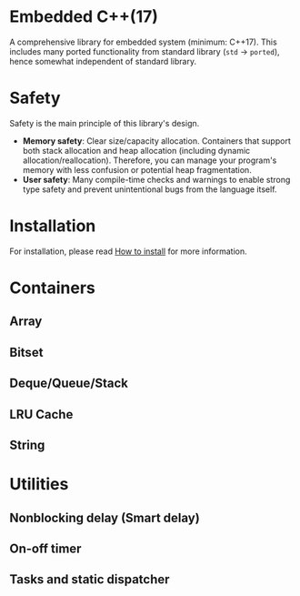 # Embedded C++(17)

A comprehensive library for embedded system (minimum: C++17).
This includes many ported functionality from standard library (`std` -> `ported`),
hence somewhat independent of standard library.

# Safety

Safety is the main principle of this library's design.

* **Memory safety**: Clear size/capacity allocation. Containers that support both stack allocation and
  heap allocation (including dynamic allocation/reallocation). Therefore, you can manage your
  program's memory with less confusion or potential heap fragmentation.
* **User safety**: Many compile-time checks and warnings to enable strong type
  safety and prevent unintentional bugs from the language itself.

# Installation

For installation, please read [How to install](INSTALL.md) for more information.

# Containers

## Array

## Bitset

## Deque/Queue/Stack

## LRU Cache

## String

# Utilities

## Nonblocking delay (Smart delay)

## On-off timer

## Tasks and static dispatcher
